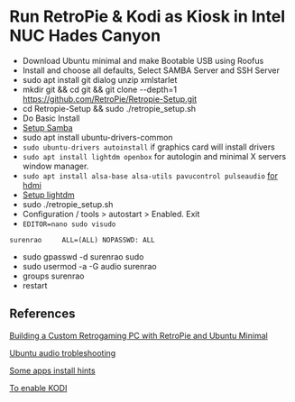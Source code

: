 # Run RetroPie & Kodi as Kiosk in Intel NUC Hades Canyon
* Download Ubuntu minimal and make Bootable USB using Roofus
* Install and choose all defaults, Select SAMBA Server and SSH Server
* sudo apt install git dialog unzip xmlstarlet
* mkdir git && cd git && git clone --depth=1 https://github.com/RetroPie/Retropie-Setup.git
* cd Retropie-Setup && sudo ./retropie_setup.sh
* Do Basic Install
* [Setup Samba](https://github.com/surenrao/til/blob/master/retropie/samba.md)
* sudo apt install ubuntu-drivers-common 
* `sudo ubuntu-drivers autoinstall` if graphics card will install drivers
* `sudo apt install lightdm openbox` for autologin and minimal X servers window manager.
* `sudo apt install alsa-base alsa-utils pavucontrol pulseaudio` [for hdmi](https://askubuntu.com/a/1316585)
* [Setup lightdm](https://github.com/surenrao/til/blob/master/retropie/lightdm.md)
* sudo ./retropie_setup.sh
* Configuration / tools > autostart > Enabled. Exit
* `EDITOR=nano sudo visudo` 
```
surenrao     ALL=(ALL) NOPASSWD: ALL   
```
* sudo gpasswd -d surenrao sudo
* sudo usermod -a -G audio surenrao
* groups surenrao
* restart

## References
[Building a Custom Retrogaming PC with RetroPie and Ubuntu Minimal](https://www.youtube.com/watch?v=2yjsugy8hyc)

[Ubuntu audio trobleshooting](https://askubuntu.com/questions/112512/ubuntu-refuses-to-output-audio-via-hdmi)

[Some apps install hints](https://www.ubuntuopenbox.com/lessons/course/)

[To enable KODI](https://retropie.org.uk/docs/KODI/)
